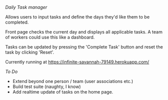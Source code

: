 *Daily Task manager*

Allows users to input tasks and define the days they'd like them to be completed.

Front page checks the current day and displays all applicable tasks. A team of workers could use this like a dashboard.

Tasks can be updated by pressing the 'Complete Task' button and reset the task by clicking 'Reset'.

Currently running at https://infinite-savannah-79149.herokuapp.com/

*To Do*

- Extend beyond one person / team (user associations etc.)
- Build test suite (naughty, I know)
- Add realtime update of tasks on the home page.
